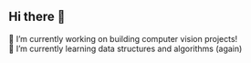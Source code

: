 ## Hi there 👋
🔭 I’m currently working on building computer vision projects!<br>
🌱 I’m currently learning data structures and algorithms (again)
<!--
**gagagaayatri/gagagaayatri** is a ✨ _special_ ✨ repository because its `README.md` (this file) appears on your GitHub profile.

Here are some ideas to get you started:

🔭 I’m currently working on building computer vision projects!
🌱 I’m currently learning data structures and algorithms (again)
- 👯 I’m looking to collaborate on ...
- 🤔 I’m looking for help with ...
- 💬 Ask me about ...
- 📫 How to reach me: ...
- 😄 Pronouns: ...
- ⚡ Fun fact: ...
-->
